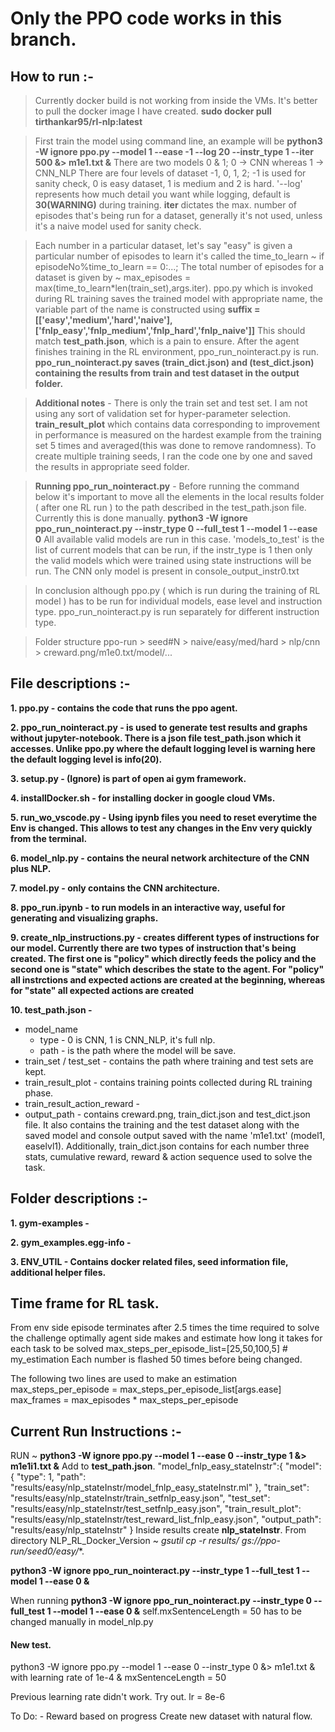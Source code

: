 # Only the PPO code works in this branch.

## How to run :-
> Currently docker build is not working from inside the VMs. It's better to pull the docker image I have created. **sudo docker pull tirthankar95/rl-nlp:latest**

> First train the model using command line, an example will be 
**python3 -W ignore ppo.py --model 1 --ease -1 --log 20 --instr_type 1 --iter 500 &> m1e1.txt &**
There are two models 0 & 1; 0 -> CNN  whereas 1 -> CNN_NLP
There are four levels of dataset -1, 0, 1, 2; -1 is used for sanity check,
0 is easy dataset, 1 is medium and 2 is hard. '--log' represents how much 
detail you want while logging, default is **30(WARNING)** during training.
**iter** dictates the max. number of episodes that's being run for a dataset,
generally it's not used, unless it's a naive model used for sanity check.

> Each number in a particular dataset, let's say "easy" is given a particular number of episodes to learn it's called the time_to_learn ~ if episodeNo%time_to_learn == 0:...; The total number of episodes for a dataset is given by ~ max_episodes = max(time_to_learn*len(train_set),args.iter). ppo.py which is invoked during RL training saves the trained model with appropriate name, the variable part of the name is constructed using **suffix = [['easy','medium','hard','naive'],['fnlp_easy','fnlp_medium','fnlp_hard','fnlp_naive']]** This should match **test_path.json**, which is a pain to ensure. After the agent finishes training in the RL environment, ppo_run_nointeract.py is run. **ppo_run_nointeract.py saves (train_dict.json) and (test_dict.json) containing the results from train and test dataset in the output folder.**

> **Additional notes** - There is only the train set and test set. I am not using any sort of validation set for hyper-parameter selection. **train_result_plot** which contains data corresponding to improvement in performance is measured on the hardest example from the training set 5 times and averaged(this was done to remove randomness). 
To create multiple training seeds, I ran the code one by one and saved the results in appropriate seed folder.  

> **Running ppo_run_nointeract.py** - Before running the command below it's important to move all the elements in the local results folder ( after one RL run ) to the path described in the test_path.json file. Currently this is done manually. 
**python3 -W ignore ppo_run_nointeract.py --instr_type 0 --full_test 1 --model 1 --ease 0**
> All available valid models are run in this case. 'models_to_test' is the list of current models that can be run, if the instr_type is 1 then only the valid models which were trained using state instructions will be run. The CNN only model is present in console_output_instr0.txt

> In conclusion although ppo.py ( which is run during the training of RL model ) has to be run for individual models, ease level and instruction type. ppo_run_nointeract.py is run separately for different instruction type. 

> Folder structure ppo-run > seed#N > naive/easy/med/hard > nlp/cnn > creward.png/m1e0.txt/model/... 

## File descriptions :-

**1. ppo.py - contains the code that runs the ppo agent.**

**2. ppo_run_nointeract.py - is used to generate test results and graphs without jupyter-notebook. There is a json file test_path.json which it accesses. Unlike ppo.py where the default logging level is warning here the default logging level is info(20).**

**3. setup.py - (Ignore) is part of open ai gym framework.** 

**4. installDocker.sh - for installing docker in google cloud VMs.**

**5. run_wo_vscode.py - Using ipynb files you need to reset everytime the Env is changed. This allows to test any changes in the Env very quickly from the terminal.**

**6. model_nlp.py - contains the neural network architecture of the CNN plus NLP.**

**7. model.py - only contains the CNN architecture.**

**8. ppo_run.ipynb - to run models in an interactive way, useful for generating and visualizing graphs.**

**9. create_nlp_instructions.py - creates different types of instructions for our model. Currently there are two types of instruction that's being created. The first one is "policy" which directly feeds the policy and the second one is "state" which describes the state to the agent. For "policy" all instrctions and expected actions are created at the beginning, whereas for "state" all expected actions are created**

**10. test_path.json -**
- model_name 
    - type - 0 is CNN, 1 is CNN_NLP, it's full nlp.
    - path - is the path where the model will be save.
- train_set / test_set - contains the path where training and test sets are kept.
- train_result_plot - contains training points collected during RL training phase.
- train_result_action_reward - 
- output_path - contains creward.png, train_dict.json and test_dict.json file. It also contains the training and the test dataset along with the saved model and console output saved with the name 'm1e1.txt' (model1, easelvl1). Additionally, train_dict.json contains for each number three stats, cumulative reward, reward & action sequence used to solve the task. 


    
## Folder descriptions :-

**1. gym-examples -**

**2. gym_examples.egg-info -** 

**3. ENV_UTIL - Contains docker related files, seed information file, additional helper files.**

## Time frame for RL task. 

From env side episode terminates after 2.5 times the time required to solve the challenge optimally
agent side makes and estimate how long it takes for each task to be solved max_steps_per_episode_list=[25,50,100,5] # my_estimation
Each number is flashed 50 times before being changed.

The following two lines are used to make an estimation 
    max_steps_per_episode = max_steps_per_episode_list[args.ease]
    max_frames = max_episodes * max_steps_per_episode

## Current Run Instructions :-

RUN ~ **python3 -W ignore ppo.py --model 1 --ease 0 --instr_type 1 &> m1e1i1.txt &**
Add to **test_path.json**.
	"model_fnlp_easy_stateInstr":{
		"model": {
			"type": 1,
			"path": "results/easy/nlp_stateInstr/model_fnlp_easy_stateInstr.ml"
		},
		"train_set": "results/easy/nlp_stateInstr/train_setfnlp_easy.json", 
		"test_set": "results/easy/nlp_stateInstr/test_setfnlp_easy.json", 
		"train_result_plot": "results/easy/nlp_stateInstr/test_reward_list_fnlp_easy.json",
		"output_path": "results/easy/nlp_stateInstr"
	}
Inside results create **nlp_stateInstr**.
From directory NLP_RL_Docker_Version ~ **gsutil cp -r results/*  gs://ppo-run/seed0/easy/**.

**python3 -W ignore ppo_run_nointeract.py --instr_type 1 --full_test 1 --model 1 --ease 0 &**

When running **python3 -W ignore ppo_run_nointeract.py --instr_type 0 --full_test 1 --model 1 --ease 0 &** self.mxSentenceLength = 50 has to be changed manually in model_nlp.py

#### New test.
python3 -W ignore ppo.py --model 1 --ease 0 --instr_type 0 &> m1e1.txt &
with learning rate of 1e-4 & mxSentenceLength = 50

Previous learning rate didn't work. Try out.
lr = 8e-6

To Do: -
Reward based on progress
Create new dataset with natural flow.